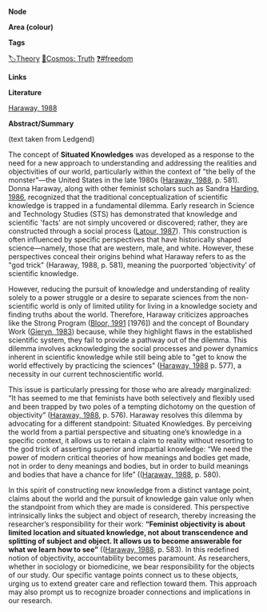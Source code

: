 **Node**

**Area (colour)**

**Tags**

[🏷️Theory](https://lean-sphynx-49b.notion.site/Theory-8b50544e2f09474c93709d9f853e692f?pvs=21) [🌌Cosmos: Truth](https://lean-sphynx-49b.notion.site/Cosmos-Truth-af34d1903e934f1b989baa138fdfecc6?pvs=21) [❓#freedom](https://lean-sphynx-49b.notion.site/Freedom-11587210186680bc90dfc92c64aa96cf?pvs=21)

**Links**

  

**Literature**

[Haraway, 1988](https://lean-sphynx-49b.notion.site/Haraway-1988-bc4549584d3f4daa8117480681e655b8?pvs=21)

**Abstract/Summary**

(text taken from Ledgend)

The concept of **Situated Knowledges** was developed as a response to the need for a new approach to understanding and addressing the realities and objectivities of our world, particularly within the context of "the belly of the monster"—the United States in the late 1980s ([Haraway, 1988](https://lean-sphynx-49b.notion.site/Haraway-1988-bc4549584d3f4daa8117480681e655b8?pvs=21), p. 581). Donna Haraway, along with other feminist scholars such as Sandra [Harding, 1986](https://lean-sphynx-49b.notion.site/Harding-1986-8ee8b4014e0044b78f31049e1f329152?pvs=21), recognized that the traditional conceptualization of scientific knowledge is trapped in a fundamental dilemma. Early research in Science and Technology Studies (STS) has demonstrated that knowledge and scientific 'facts' are not simply uncovered or discovered; rather, they are constructed through a social process ([Latour, 1987](https://lean-sphynx-49b.notion.site/Latour-1987-da8a1206342844669b30bf87a3ac0267?pvs=21)). This construction is often influenced by specific perspectives that have historically shaped science—namely, those that are western, male, and white. However, these perspectives conceal their origins behind what Haraway refers to as the "god trick" (Haraway, 1988, p. 581), meaning the puorported ‘objectivity’ of scientific knowledge.

However, reducing the pursuit of knowledge and understanding of reality solely to a power struggle or a desire to separate sciences from the non-scientific world is only of limited utility for living in a knowledge society and finding truths about the world. Therefore, Haraway criticizes approaches like the Strong Program ([Bloor, 1991](https://lean-sphynx-49b.notion.site/Bloor-1991-0f5fa5ce0df14433b3aba222b65ba3b9?pvs=21) [1976]) and the concept of Boundary Work ([Gieryn, 1983](https://lean-sphynx-49b.notion.site/Gieryn-1983-7b14f244c0a046a2aa8046e139fd20d0?pvs=21)) because, while they highlight flaws in the established scientific system, they fail to provide a pathway out of the dilemma. This dilemma involves acknowledging the social processes and power dynamics inherent in scientific knowledge while still being able to "get to know the world effectively by practicing the sciences" ([Haraway, 1988](https://lean-sphynx-49b.notion.site/Haraway-1988-bc4549584d3f4daa8117480681e655b8?pvs=21) p. 577), a necessity in our current technoscientific world.

This issue is particularly pressing for those who are already marginalized: “It has seemed to me that feminists have both selectively and flexibly used and been trapped by two poles of a tempting dichotomy on the question of objectivity” ([Haraway, 1988](https://lean-sphynx-49b.notion.site/Haraway-1988-bc4549584d3f4daa8117480681e655b8?pvs=21), p. 576). Haraway resolves this dilemma by advocating for a different standpoint: Situated Knowledges. By perceiving the world from a partial perspective and situating one’s knowledge in a specific context, it allows us to retain a claim to reality without resorting to the god trick of asserting superior and impartial knowledge: “We need the power of modern critical theories of how meanings and bodies get made, not in order to deny meanings and bodies, but in order to build meanings and bodies that have a chance for life” (([Haraway, 1988](https://lean-sphynx-49b.notion.site/Haraway-1988-bc4549584d3f4daa8117480681e655b8?pvs=21), p. 580).

In this spirit of constructing new knowledge from a distinct vantage point, claims about the world and the pursuit of knowledge gain value only when the standpoint from which they are made is considered. This perspective intrinsically links the subject and object of research, thereby increasing the researcher’s responsibility for their work: **“Feminist objectivity is about limited location and situated knowledge, not about transcendence and splitting of subject and object. It allows us to become answerable for what we learn how to see”** (([Haraway, 1988](https://lean-sphynx-49b.notion.site/Haraway-1988-bc4549584d3f4daa8117480681e655b8?pvs=21), p. 583). In this redefined notion of objectivity, accountability becomes paramount. As researchers, whether in sociology or biomedicine, we bear responsibility for the objects of our study. Our specific vantage points connect us to these objects, urging us to extend greater care and reflection toward them. This approach may also prompt us to recognize broader connections and implications in our research.